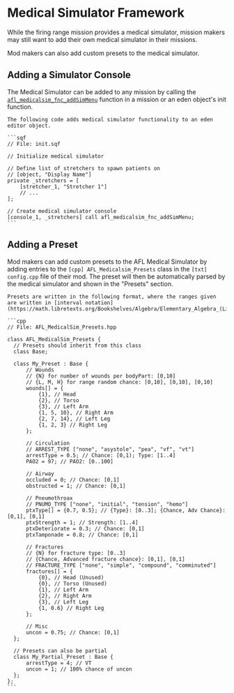 # Medical Simulator Framework

While the firing range mission provides a medical simulator, mission makers may still want to add their own medical simulator
in their missions.

Mod makers can also add custom presets to the medical simulator.

## Adding a Simulator Console

The Medical Simulator can be added to any mission by calling the
[`afl_medicalsim_fnc_addSimMenu`](../functions/medicalsim.html#afl_medicalsim_fnc_addsimmenu) function in a mission
or an eden object's init function.

~~~admonish example
The following code adds medical simulator functionality to an eden editor object.

```sqf
// File: init.sqf

// Initialize medical simulator

// Define list of stretchers to spawn patients on
// [object, "Display Name"]
private _stretchers = [
    [stretcher_1, "Stretcher 1"]
    // ...
];

// Create medical simulator console
[console_1, _stretchers] call afl_medicalsim_fnc_addSimMenu;
```
~~~

## Adding a Preset

Mod makers can add custom presets to the AFL Medical Simulator by adding entries to the `[cpp] AFL_Medicalsim_Presets` class
in the `[txt] config.cpp` file of their mod. The preset will then be automatically parsed by the medical simulator and shown
in the "Presets" section.

~~~admonish example
Presets are written in the following format, where the ranges given are written in [interval notation](https://math.libretexts.org/Bookshelves/Algebra/Elementary_Algebra_(LibreTexts)/02%3A_Linear_Equations_and_Inequalities/2.07%3A_Introduction_to_Inequalities_and_Interval_Notation).

```cpp
// File: AFL_MedicalSim_Presets.hpp

class AFL_MedicalSim_Presets {
  // Presets should inherit from this class
  class Base;

  class My_Preset : Base {
      // Wounds
      // {N} for number of wounds per bodyPart: [0,10]
      // {L, M, H} for range random chance: [0,10], [0,10], [0,10]
      wounds[] = {
          {1}, // Head
          {2}, // Torso
          {3}, // Left Arm
          {1, 5, 10}, // Right Arm
          {2, 7, 14}, // Left Leg
          {1, 2, 3} // Right Leg
      };

      // Circulation
      // ARREST_TYPE ["none", "asystole", "pea", "vf", "vt"]
      arrestType = 0.5; // Chance: [0,1); Type: [1..4]
      PAO2 = 97; // PAO2: [0..100]

      // Airway
      occluded = 0; // Chance: [0,1]
      obstructed = 1; // Chance: [0,1]

      // Pneumothroax
      // PNUMO_TYPE ["none", "initial", "tension", "hemo"]
      ptxType[] = {0.7, 0.5}; // {Type}: [0..3]; {Chance, Adv Chance}: [0,1], [0,1]
      ptxStrength = 1; // Strength: [1..4]
      ptxDeteriorate = 0.3; // Chance: [0,1]
      ptxTamponade = 0.8; // Chance: [0,1]

      // Fractures
      // {N} for fracture type: [0..3]
      // {Chance, Advanced fracture chance}: [0,1], [0,1]
      // FRACTURE_TYPE ["none", "simple", "compound", "comminuted"]
      fractures[] = {
          {0}, // Head (Unused)
          {0}, // Torso (Unused)
          {1}, // Left Arm
          {2}, // Right Arm
          {3}, // Left Leg
          {1, 0.6} // Right Leg
      };

      // Misc
      uncon = 0.75; // Chance: [0,1]
  };

  // Presets can also be partial
  class My_Partial_Preset : Base {
      arrestType = 4; // VT
      uncon = 1; // 100% chance of uncon
  };
};
```
~~~
